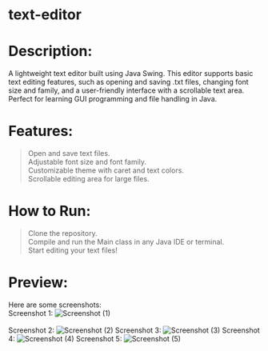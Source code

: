 # text-editor
# Description:
A lightweight text editor built using Java Swing. This editor supports basic text editing features, such as opening and saving .txt files, changing font size and family, and a user-friendly interface with a scrollable text area. Perfect for learning GUI programming and file handling in Java.

# Features:
>Open and save text files.\
>Adjustable font size and font family.\
>Customizable theme with caret and text colors.\
>Scrollable editing area for large files.

# How to Run:
>Clone the repository.\
>Compile and run the Main class in any Java IDE or terminal.\
>Start editing your text files!

# Preview: 
Here are some screenshots:\
Screenshot 1:
![Screenshot (1)](https://github.com/user-attachments/assets/c600e080-451a-487b-ad61-b0a87b80b23d)  
\
Screenshot 2:
![Screenshot (2)](https://github.com/user-attachments/assets/25c916e1-4e6e-4c8b-9a90-12e2c9c63fec)
Screenshot 3:
![Screenshot (3)](https://github.com/user-attachments/assets/20c0fe27-ab67-4b19-8fd2-ede1643a8f38)
Screenshot 4:
![Screenshot (4)](https://github.com/user-attachments/assets/00cb6256-7476-4a11-b5e3-606ac0da657f)
Screenshot 5:
![Screenshot (5)](https://github.com/user-attachments/assets/afef0985-172e-4477-9027-b3190360b47b)




